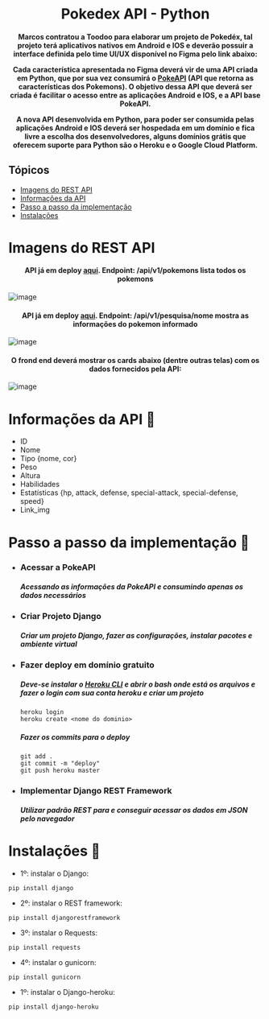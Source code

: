 <h1 align="center"> Pokedex API - Python </h1>

<h4 align="center">   
Marcos contratou a Toodoo para elaborar um projeto de Pokedéx, tal projeto terá aplicativos nativos em Android e IOS e deverão possuir a interface definida pelo time UI/UX disponível no Figma pelo link abaixo:

Cada característica apresentada no Figma deverá vir de uma API criada em Python, que por sua vez consumirá o <a href='https://pokeapi.co/'>PokeAPI</a> (API que retorna as características dos Pokemons). O objetivo dessa API que deverá ser criada é facilitar o acesso entre as aplicações Android e IOS, e a API base PokeAPI.

A nova API desenvolvida em Python, para poder ser consumida pelas aplicações Android e IOS deverá ser hospedada em um domínio e fica livre a escolha dos desenvolvedores, alguns domínios grátis que oferecem suporte para Python são o Heroku e o Google Cloud Platform.
</h4>

## Tópicos 
- [Imagens do REST API](#imagens-do-rest-api) 
- [Informações da API](#informações-da-api-)
- [Passo a passo da implementação](#passo-a-passo-da-implementação-)
- [Instalações](#instalações-)

# Imagens do REST API 
<h4 align='center'>API já em deploy <a href='https://toodoo-pokedex.herokuapp.com/api/v1/pokemons/'>aqui</a>. Endpoint: /api/v1/pokemons lista todos os pokemons</h4>

![image](https://user-images.githubusercontent.com/94690905/149554212-5155ceec-d8b1-4a35-b8b7-61a2f5968630.png)


<h4 align='center'>API já em deploy <a href='https://toodoo-pokedex.herokuapp.com/api/v1/pesquisa/pikachu'>aqui</a>. Endpoint: /api/v1/pesquisa/nome mostra as informações do pokemon informado</h4>
    
![image](https://user-images.githubusercontent.com/94690905/149555388-9b5d7a87-79d6-422d-a150-09e23cfc35e7.png)

<h4 align='center'>O frond end deverá mostrar os cards abaixo (dentre outras telas) com os dados fornecidos pela API:</h4>

![image](https://user-images.githubusercontent.com/94690905/149553517-4e7f9edc-1235-419d-a858-c1911e73c7c9.png)

# Informações da API 📜
- ID
- Nome
- Tipo {nome, cor}
- Peso
- Altura
- Habilidades
- Estatísticas {hp, attack, defense, special-attack, special-defense, speed}
- Link_img

# Passo a passo da implementação 🏃
- ### Acessar a PokeAPI
    <h5>Acessando as informações da PokeAPI e consumindo apenas os dados necessários</h5>
- ### Criar Projeto Django
    <h5>Criar um projeto Django, fazer as configurações, instalar pacotes e ambiente virtual</h5>
- ### Fazer deploy em domínio gratuito
    <h5>Deve-se instalar o <a href='https://devcenter.heroku.com/articles/heroku-cli'>Heroku CLI</a> e abrir o bash onde está os arquivos e fazer o login com sua conta heroku e criar um projeto</h5>
    
    ```
    heroku login
    heroku create <nome do dominio>
    ```
    <h5>Fazer os commits para o deploy</h5>   
    
    ```
    git add .
    git commit -m "deploy"
    git push heroku master
    ```
    
- ### Implementar Django REST Framework
    <h5>Utilizar padrão REST para e conseguir acessar os dados em JSON pelo navegador</h5>

# Instalações 🔧

- 1º: instalar o Django:
```
pip install django 
```
- 2º: instalar o REST framework:
```
pip install djangorestframework 
```
- 3º: instalar o Requests:
```
pip install requests 
```
- 4º: instalar o gunicorn:
```
pip install gunicorn 
```
- 1º: instalar o Django-heroku:
```
pip install django-heroku 
```
